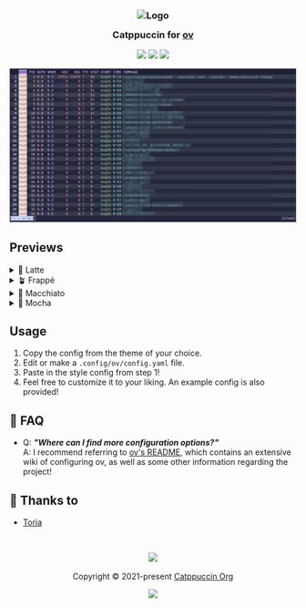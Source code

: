 <h3 align="center">
	<img src="https://raw.githubusercontent.com/catppuccin/catppuccin/main/assets/logos/exports/1544x1544_circle.png" width="100" alt="Logo"/><br/>
	<img src="https://raw.githubusercontent.com/catppuccin/catppuccin/main/assets/misc/transparent.png" height="30" width="0px"/>
	Catppuccin for <a href="https://github.com/noborus/ov">ov</a>
	<img src="https://raw.githubusercontent.com/catppuccin/catppuccin/main/assets/misc/transparent.png" height="30" width="0px"/>
</h3>

<p align="center">
	<a href="https://github.com/catppuccin/template/stargazers"><img src="https://img.shields.io/github/stars/ninetailedtori/catppuccin-ov?colorA=363a4f&colorB=b7bdf8&style=for-the-badge"></a>
	<a href="https://github.com/catppuccin/template/issues"><img src="https://img.shields.io/github/issues/ninetailedtori/catppuccin-ov?colorA=363a4f&colorB=f5a97f&style=for-the-badge"></a>
	<a href="https://github.com/catppuccin/template/contributors"><img src="https://img.shields.io/github/contributors/ninetailedtori/catppuccin-ov?colorA=363a4f&colorB=a6da95&style=for-the-badge"></a>
</p>

<p align="center">
	<img src="https://raw.githubusercontent.com/ninetailedtori/catppuccin-ov/main/assets/preview.webp"/>
</p>

## Previews

<details>
<summary>🌻 Latte</summary>
<img src="https://raw.githubusercontent.com/ninetailedtori/catppuccin-ov/main/assets/latte.webp"/>
</details>
<details>
<summary>🪴 Frappé</summary>
<img src="https://raw.githubusercontent.com/ninetailedtori/catppuccin-ov/main/assets/frappe.webp"/>
</details>
<details>
<summary>🌺 Macchiato</summary>
<img src="https://raw.githubusercontent.com/ninetailedtori/catppuccin-ov/main/assets/macchiato.webp"/>
</details>
<details>
<summary>🌿 Mocha</summary>
<img src="https://raw.githubusercontent.com/ninetailedtori/catppuccin-ov/main/assets/mocha.webp"/>
</details>

## Usage

1. Copy the config from the theme of your choice.
2. Edit or make a `.config/ov/config.yaml` file.
3. Paste in the style config from step 1!
4. Feel free to customize it to your liking. An example config is also provided!

<!-- The FAQ section is optional. Remove if needed.-->
## 🙋 FAQ

- Q: **_"Where can I find more configuration options?"_**\
  A: I recommend referring to [ov's README](https://github.com/noborus/ov/blob/master/README.md), which contains an extensive wiki of configuring ov, as well as some other information regarding the project!

## 💝 Thanks to

- [Toria](https://github.com/ninetailedtori)

&nbsp;

<p align="center">
	<img src="https://raw.githubusercontent.com/catppuccin/catppuccin/main/assets/footers/gray0_ctp_on_line.svg?sanitize=true" />
</p>

<p align="center">
	Copyright &copy; 2021-present <a href="https://github.com/catppuccin" target="_blank">Catppuccin Org</a>
</p>

<p align="center">
	<a href="https://github.com/catppuccin/catppuccin/blob/main/LICENSE"><img src="https://img.shields.io/static/v1.svg?style=for-the-badge&label=License&message=MIT&logoColor=d9e0ee&colorA=363a4f&colorB=b7bdf8"/></a>
</p>
